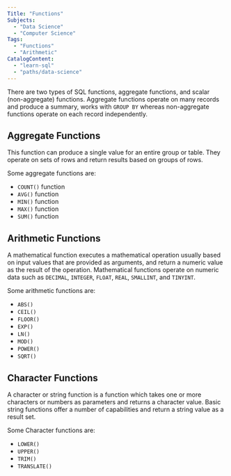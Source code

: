 ```yaml
---
Title: "Functions"
Subjects:
  - "Data Science"
  - "Computer Science"
Tags: 
  - "Functions"
  - "Arithmetic"
CatalogContent:
  - "learn-sql"
  - "paths/data-science"
---
```


There are two types of SQL functions, aggregate functions, and scalar (non-aggregate) functions. Aggregate functions operate on many records and produce a summary, works with `GROUP BY` whereas non-aggregate functions operate on each record independently.

## Aggregate Functions

This function can produce a single value for an entire group or table. They operate on sets of rows and return results based on groups of rows.

Some aggregate functions are:

* `COUNT()` function
* `AVG()` function
* `MIN()` function
* `MAX()` function
* `SUM()` function

## Arithmetic Functions

A mathematical function executes a mathematical operation usually based on input values that are provided as arguments, and return a numeric value as the result of the operation. Mathematical functions operate on numeric data such as `DECIMAL`, `INTEGER`, `FLOAT`, `REAL`, `SMALLINT`, and `TINYINT`.

Some arithmetic functions are:

- `ABS()`
- `CEIL()`
- `FLOOR()`
- `EXP()`
- `LN()`
- `MOD()`
- `POWER()`
- `SQRT()`

## Character Functions

A character or string function is a function which takes one or more characters or numbers as parameters and returns a character value. Basic string functions offer a number of capabilities and return a string value as a result set.

Some Character functions are:

- `LOWER()`
- `UPPER()`
- `TRIM()`
- `TRANSLATE()`
